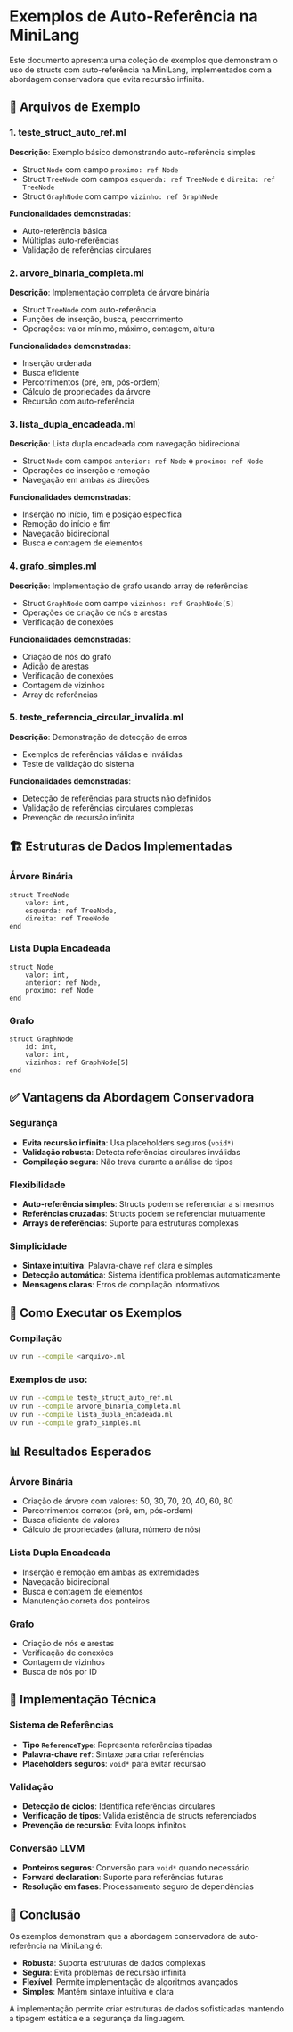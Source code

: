 # Exemplos de Auto-Referência na MiniLang

Este documento apresenta uma coleção de exemplos que demonstram o uso de structs com auto-referência na MiniLang, implementados com a abordagem conservadora que evita recursão infinita.

## 📁 Arquivos de Exemplo

### 1. **teste_struct_auto_ref.ml**
**Descrição**: Exemplo básico demonstrando auto-referência simples
- Struct `Node` com campo `proximo: ref Node`
- Struct `TreeNode` com campos `esquerda: ref TreeNode` e `direita: ref TreeNode`
- Struct `GraphNode` com campo `vizinho: ref GraphNode`

**Funcionalidades demonstradas**:
- Auto-referência básica
- Múltiplas auto-referências
- Validação de referências circulares

### 2. **arvore_binaria_completa.ml**
**Descrição**: Implementação completa de árvore binária
- Struct `TreeNode` com auto-referência
- Funções de inserção, busca, percorrimento
- Operações: valor mínimo, máximo, contagem, altura

**Funcionalidades demonstradas**:
- Inserção ordenada
- Busca eficiente
- Percorrimentos (pré, em, pós-ordem)
- Cálculo de propriedades da árvore
- Recursão com auto-referência

### 3. **lista_dupla_encadeada.ml**
**Descrição**: Lista dupla encadeada com navegação bidirecional
- Struct `Node` com campos `anterior: ref Node` e `proximo: ref Node`
- Operações de inserção e remoção
- Navegação em ambas as direções

**Funcionalidades demonstradas**:
- Inserção no início, fim e posição específica
- Remoção do início e fim
- Navegação bidirecional
- Busca e contagem de elementos

### 4. **grafo_simples.ml**
**Descrição**: Implementação de grafo usando array de referências
- Struct `GraphNode` com campo `vizinhos: ref GraphNode[5]`
- Operações de criação de nós e arestas
- Verificação de conexões

**Funcionalidades demonstradas**:
- Criação de nós do grafo
- Adição de arestas
- Verificação de conexões
- Contagem de vizinhos
- Array de referências

### 5. **teste_referencia_circular_invalida.ml**
**Descrição**: Demonstração de detecção de erros
- Exemplos de referências válidas e inválidas
- Teste de validação do sistema

**Funcionalidades demonstradas**:
- Detecção de referências para structs não definidos
- Validação de referências circulares complexas
- Prevenção de recursão infinita

## 🏗️ Estruturas de Dados Implementadas

### Árvore Binária
```minilang
struct TreeNode
    valor: int,
    esquerda: ref TreeNode,
    direita: ref TreeNode
end
```

### Lista Dupla Encadeada
```minilang
struct Node
    valor: int,
    anterior: ref Node,
    proximo: ref Node
end
```

### Grafo
```minilang
struct GraphNode
    id: int,
    valor: int,
    vizinhos: ref GraphNode[5]
end
```

## ✅ Vantagens da Abordagem Conservadora

### Segurança
- **Evita recursão infinita**: Usa placeholders seguros (`void*`)
- **Validação robusta**: Detecta referências circulares inválidas
- **Compilação segura**: Não trava durante a análise de tipos

### Flexibilidade
- **Auto-referência simples**: Structs podem se referenciar a si mesmos
- **Referências cruzadas**: Structs podem se referenciar mutuamente
- **Arrays de referências**: Suporte para estruturas complexas

### Simplicidade
- **Sintaxe intuitiva**: Palavra-chave `ref` clara e simples
- **Detecção automática**: Sistema identifica problemas automaticamente
- **Mensagens claras**: Erros de compilação informativos

## 🚀 Como Executar os Exemplos

### Compilação
```bash
uv run --compile <arquivo>.ml
```

### Exemplos de uso:
```bash
uv run --compile teste_struct_auto_ref.ml
uv run --compile arvore_binaria_completa.ml
uv run --compile lista_dupla_encadeada.ml
uv run --compile grafo_simples.ml
```

## 📊 Resultados Esperados

### Árvore Binária
- Criação de árvore com valores: 50, 30, 70, 20, 40, 60, 80
- Percorrimentos corretos (pré, em, pós-ordem)
- Busca eficiente de valores
- Cálculo de propriedades (altura, número de nós)

### Lista Dupla Encadeada
- Inserção e remoção em ambas as extremidades
- Navegação bidirecional
- Busca e contagem de elementos
- Manutenção correta dos ponteiros

### Grafo
- Criação de nós e arestas
- Verificação de conexões
- Contagem de vizinhos
- Busca de nós por ID

## 🔧 Implementação Técnica

### Sistema de Referências
- **Tipo `ReferenceType`**: Representa referências tipadas
- **Palavra-chave `ref`**: Sintaxe para criar referências
- **Placeholders seguros**: `void*` para evitar recursão

### Validação
- **Detecção de ciclos**: Identifica referências circulares
- **Verificação de tipos**: Valida existência de structs referenciados
- **Prevenção de recursão**: Evita loops infinitos

### Conversão LLVM
- **Ponteiros seguros**: Conversão para `void*` quando necessário
- **Forward declaration**: Suporte para referências futuras
- **Resolução em fases**: Processamento seguro de dependências

## 🎯 Conclusão

Os exemplos demonstram que a abordagem conservadora de auto-referência na MiniLang é:

- **Robusta**: Suporta estruturas de dados complexas
- **Segura**: Evita problemas de recursão infinita
- **Flexível**: Permite implementação de algoritmos avançados
- **Simples**: Mantém sintaxe intuitiva e clara

A implementação permite criar estruturas de dados sofisticadas mantendo a tipagem estática e a segurança da linguagem. 